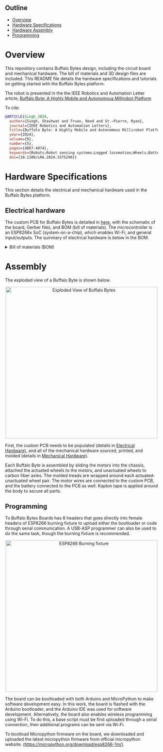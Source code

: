## Outline
- [Overview](https://github.com/RobotFormAndFunction/BuffaloBytes/edit/main/README.md#overview)
- [Hardware Specifications](https://github.com/RobotFormAndFunction/BuffaloBytes/edit/main/README.md#hardware-specifications)
- [Hardware Assembly](https://github.com/RobotFormAndFunction/BuffaloBytes#assembly)
- [Programming](https://github.com/RobotFormAndFunction/BuffaloBytes#programming)


# Overview
This repository contains Buffalo Bytes design, including the circuit board and mechanical hardware. The bill of materials and 3D design files are included. This README file details the hardware specifications and tutorials on getting started with the Buffalo Bytes platform.

The robot is presented in the the IEEE Robotics and Automation Letter article, [Buffalo Byte: A Highly Mobile and Autonomous Millirobot Platform](https://ieeexplore.ieee.org/document/10465605)

To cite:
```bibtex
@ARTICLE{Singh_2024,
  author={Singh, Shashwat and Truax, Reed and St.~Pierre, Ryan},
  journal={IEEE Robotics and Automation Letters}, 
  title={Buffalo Byte: A Highly Mobile and Autonomous Millirobot Platform}, 
  year={2024},
  volume={9},
  number={5},
  pages={4067-4074},
  keywords={Robots;Robot sensing systems;Legged locomotion;Wheels;Batteries;Wireless fidelity;Three-dimensional displays;Biomimetics;field robots;biologically-inspired robots;millirobot},
  doi={10.1109/LRA.2024.3375290}}
```

# Hardware Specifications
This section details the electrical and mechanical hardware used in the Buffalo Bytes platform.

## Electrical hardware
The custom PCB for Buffalo Bytes is detailed in [here](https://github.com/RobotFormAndFunction/BuffaloBytes/tree/main/ElectricalHardware), with the schematic of the board, Gerber files, and BOM (bill of materials). The microcontroller is an ESP8266x SoC (system-on-a-chip), which enables Wi-Fi, and general input/outputs. The summary of electrical hardware is below in the BOM. 

<details><summary>Bill of materials (BOM)</summary>

#### Passives

| Component | Value	| Quantity | Package size |
| :--- | --- | :---: | --- |
| Capacitor |	0.1 µF |	5 |	0603 |
| Capacitor |	8.6 pF |	1 |	0603 |
| Capacitor | 2.4 pF |	1 |	0603 |
| Capacitor |	10 µF |	3 |	0603 |
| Capacitor |	1 µF |	2 |	0603 |
| Capacitor |	5.6 pF |	2 |	0603 |
| Capacitor |	2.2 µF |	1 |	0603 |
| Capacitor |	220 pF |	1 |	0603 |
| Capacitor |	0.01 µF |	1 |	0603 |		
| Inductor | 1.5 nH |	1 |	0603 |		
| Resistor |	200 Ω |	1 |	0603 |
| Resistor |	12 kΩ |	5 |	0603 |
| Resistor |	1 kΩ |	1 |	0603 |
| Resistor |	4.7 kΩ |	4 |	0603 |		
| LED |	Red |	1 |	0603 |

#### Electronics

| Part | Part Number	| Quantity | Package size |
| :--- | --- | :---: | --- |
| Antenna |	AN9520-245 |	1 |	ANT-SMD_L9.5-W2.1 |
| Crystal - 26 MHz | ECS-260 |	1 |	4-SMD, no lead |
| MCU |	ESP8266x |	1 |	QFN-32 |
| Motor driver |	DRV8833 |	1 |	TSSOP-16 |
| IMU |	MPU6050 |	1 |	QFN-24 |
| LDO Voltage regulator |	TPS7A0533PDBZR | 1 |	SOT-23 |	
| Flash memory | ZB25VQ80 | 1 | SOIC-8 |
</details>


# Assembly
The exploded view of a Buffalo Byte is shown below.

<p align="center">
<img width ="500" alt="Exploded View of Buffalo Bytes" src="https://user-images.githubusercontent.com/106442702/242057644-7e49b4de-75d0-48bc-acb6-8a6b61edad59.png">
</p>

First, the custom PCB needs to be populated (details in [Electrical Hardware](https://github.com/RobotFormAndFunction/BuffaloBytes/tree/main/ElectricalHardware)), and all of the mechanical hardware sourced, printed, and molded (details in [Mechanical Hardware](https://github.com/RobotFormAndFunction/BuffaloBytes/tree/main/MechanicalHardware)).

Each Buffalo Byte is assembled by sliding the motors into the chassis, attached the actuated wheels to the motors, and unactuated wheels to carbon fiber axles. The molded treads are wrapped around each actuated-unactuated wheel pair. The motor wires are connected to the custom PCB, and the battery connected to the PCB as well. Kapton tape is applied around the body to secure all parts. 

## Programming

To Buffalo Bytes Boards has 8 headers that goes directly into female headers of ESP8266 burning fixture to upload either the bootloader or code through serial communication. A USB-ASP programmer can also be used to do the same task, though the burning fixture is recommended. 

<p align="center">
<img width ="500" alt="ESP8266 Burning fixture" src="https://user-images.githubusercontent.com/106442702/197238584-981c5061-8b97-4bf7-b8e5-539e3fdb67ee.png">
</p>

The board can be bootloaded with both Arduino and MicroPython to make software development easy. In this work, the board is flashed with the Arduino bootloader, and the Arduino IDE was used for software development. Alternatively, the board also enables wireless programming using Wi-Fi. To do this, a base script must be first uploaded through a serial connection, then additional programs can be sent via Wi-Fi.

To bootload Micropython firmware on the board, we downloaded and uploaded the latest micropython firmware from official micropython website. [(https://micropython.org/download/esp8266-1m/)](https://micropython.org/download/esp8266-1m/).


